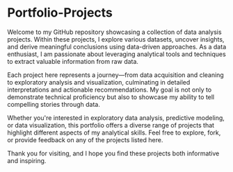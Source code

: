 # Portfolio-Projects

Welcome to my GitHub repository showcasing a collection of data analysis projects. Within these projects, I explore various datasets, uncover insights, and derive meaningful conclusions using data-driven approaches. As a data enthusiast, I am passionate about leveraging analytical tools and techniques to extract valuable information from raw data.

Each project here represents a journey—from data acquisition and cleaning to exploratory analysis and visualization, culminating in detailed interpretations and actionable recommendations. My goal is not only to demonstrate technical proficiency but also to showcase my ability to tell compelling stories through data.

Whether you're interested in exploratory data analysis, predictive modeling, or data visualization, this portfolio offers a diverse range of projects that highlight different aspects of my analytical skills. Feel free to explore, fork, or provide feedback on any of the projects listed here.

Thank you for visiting, and I hope you find these projects both informative and inspiring.

